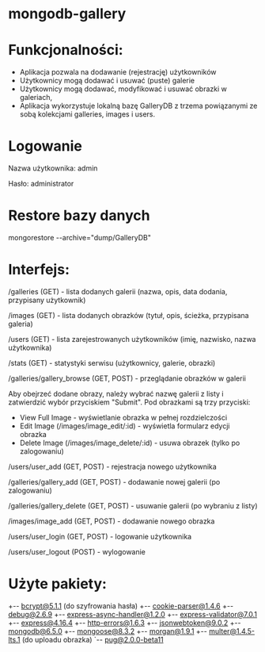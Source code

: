 # mongodb-gallery

# Funkcjonalności:
- Aplikacja pozwala na dodawanie (rejestrację) użytkowników
- Użytkownicy mogą dodawać i usuwać (puste) galerie
- Użytkownicy mogą dodawać, modyfikować i usuwać obrazki w galeriach,
- Aplikacja wykorzystuje lokalną bazę GalleryDB z trzema powiązanymi ze sobą kolekcjami galleries, images i users.

# Logowanie
Nazwa użytkownika: admin

Hasło: administrator

# Restore bazy danych
mongorestore --archive="dump/GalleryDB"

# Interfejs:
/galleries (GET) - lista dodanych galerii (nazwa, opis, data dodania, przypisany użytkownik)

/images (GET) - lista dodanych obrazków (tytuł, opis, ścieżka, przypisana galeria)

/users (GET) - lista zarejestrowanych użytkowników (imię, nazwisko, nazwa użytkownika)

/stats (GET) - statystyki serwisu (użytkownicy, galerie, obrazki)

/galleries/gallery_browse (GET, POST) - przeglądanie obrazków w galerii

Aby obejrzeć dodane obrazy, należy wybrać nazwę galerii z listy i zatwierdzić wybór przyciskiem "Submit".
Pod obrazkami są trzy przyciski:
* View Full Image - wyświetlanie obrazka w pełnej rozdzielczości
* Edit Image (/images/image_edit/:id) - wyświetla formularz edycji obrazka
* Delete Image (/images/image_delete/:id) - usuwa obrazek (tylko po zalogowaniu)

/users/user_add (GET, POST) - rejestracja nowego użytkownika

/galleries/gallery_add (GET, POST) - dodawanie nowej galerii (po zalogowaniu)

/galleries/gallery_delete (GET, POST) - usuwanie galerii (po wybraniu z listy)

/images/image_add (GET, POST) - dodawanie nowego obrazka

/users/user_login (GET, POST) - logowanie użytkownika

/users/user_logout (POST) - wylogowanie

# Użyte pakiety:
+-- bcrypt@5.1.1 (do szyfrowania hasła)
+-- cookie-parser@1.4.6
+-- debug@2.6.9
+-- express-async-handler@1.2.0
+-- express-validator@7.0.1
+-- express@4.16.4
+-- http-errors@1.6.3
+-- jsonwebtoken@9.0.2
+-- mongodb@6.5.0
+-- mongoose@8.3.2
+-- morgan@1.9.1
+-- multer@1.4.5-lts.1 (do uploadu obrazka)
`-- pug@2.0.0-beta11

